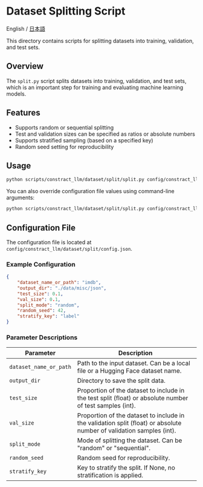 # Dataset Splitting Script

English / [日本語](README_JA.md)

This directory contains scripts for splitting datasets into training, validation, and test sets.

## Overview

The `split.py` script splits datasets into training, validation, and test sets, which is an important step for training and evaluating machine learning models.

## Features

- Supports random or sequential splitting
- Test and validation sizes can be specified as ratios or absolute numbers
- Supports stratified sampling (based on a specified key)
- Random seed setting for reproducibility

## Usage

```bash
python scripts/constract_llm/dataset/split/split.py config/constract_llm/dataset/split/config.json
```

You can also override configuration file values using command-line arguments:

```bash
python scripts/constract_llm/dataset/split/split.py config/constract_llm/dataset/split/config.json --test_size=0.2 --val_size=0.1
```

## Configuration File

The configuration file is located at `config/constract_llm/dataset/split/config.json`.

### Example Configuration

```json
{
    "dataset_name_or_path": "imdb",
    "output_dir": "./data/misc/json",
    "test_size": 0.1,
    "val_size": 0.1,
    "split_mode": "random",
    "random_seed": 42,
    "stratify_key": "label"
}
```

### Parameter Descriptions

| Parameter | Description |
|------------|------|
| `dataset_name_or_path` | Path to the input dataset. Can be a local file or a Hugging Face dataset name. |
| `output_dir` | Directory to save the split data. |
| `test_size` | Proportion of the dataset to include in the test split (float) or absolute number of test samples (int). |
| `val_size` | Proportion of the dataset to include in the validation split (float) or absolute number of validation samples (int). |
| `split_mode` | Mode of splitting the dataset. Can be "random" or "sequential". |
| `random_seed` | Random seed for reproducibility. |
| `stratify_key` | Key to stratify the split. If None, no stratification is applied. |
